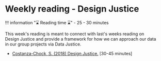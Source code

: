 # Weekly reading - Design Justice

!!! information "⌛ Reading time ⌛"
    - 25 - 30 minutes

This week's reading is meant to connect with last's weeks reading on Design Justice and provide a framework for how we can approach our data in our group projects via Data Justice.

- [Costanza-Chock, S. (2018) Design Justice.](../../materials/readings/DataJustice.pdf) [30-45 minutes]